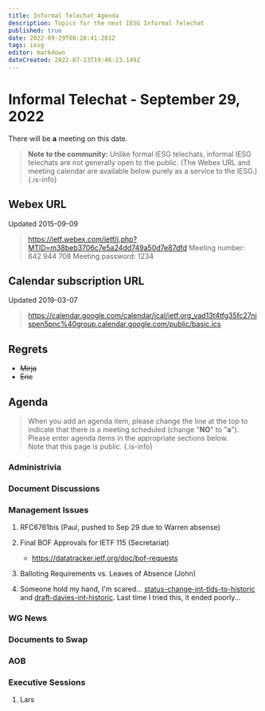 ```yaml
---
title: Informal Telechat Agenda
description: Topics for the next IESG Informal Telechat
published: true
date: 2022-09-29T00:28:41.281Z
tags: iesg
editor: markdown
dateCreated: 2022-07-23T19:46:23.149Z
---
```


# Informal Telechat - September 29, 2022
 There will be **a** meeting on this date.

> **Note to the community:** Unlike formal IESG telechats, informal IESG telechats are not generally open to the public. (The Webex URL and meeting calendar are available below purely as a service to the IESG.)
{.is-info}


## Webex URL

Updated 2015-09-09

> https://ietf.webex.com/ietf/j.php?MTID=m38beb3706c7e5a24dd749a50d7e87dfd
Meeting number: 642 944 708
Meeting password: 1234 

## Calendar subscription URL

Updated 2019-03-07

> https://calendar.google.com/calendar/ical/ietf.org_vad13t4tfg35fc27nispen5pnc%40group.calendar.google.com/public/basic.ics


## Regrets

* ~~Mirja~~
* ~~Éric~~

## Agenda

> When you add an agenda item, please change the line at the top to indicate that there *is* a meeting scheduled (change "**NO**" to "**a**"). Please enter agenda items in the appropriate sections below.<br>
Note that this page is public.
{.is-info}

### Administrivia

### Document Discussions

### Management Issues

1. RFC6761bis (Paul, pushed to Sep 29 due to Warren absense)

1. Final BOF Approvals for IETF 115 (Secretariat)
	* https://datatracker.ietf.org/doc/bof-requests

1. Balloting Requirements vs. Leaves of Absence (John)

1. Someone hold my hand, I'm scared... [status-change-int-tlds-to-historic](https://datatracker.ietf.org/doc/status-change-int-tlds-to-historic/) and 
[draft-davies-int-historic](https://datatracker.ietf.org/doc/draft-davies-int-historic/). Last time I tried this, it ended poorly...

### WG News 

### Documents to Swap 

### AOB

### Executive Sessions

1. Lars
